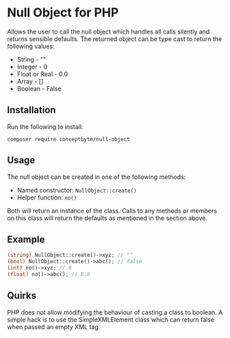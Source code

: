 # Null Object for PHP

Allows the user to call the null object which handles all calls silently and returns sensible defaults.
The returned object can be type cast to return the following values:

- String - ""
- Integer - 0
- Float or Real - 0.0
- Array - []
- Boolean  - False

## Installation

Run the following to install:

```composer require conceptbyte/null-object```

## Usage
The null object can be created in one of the following methods:
- Named constructor: ```NullObject::create()```
- Helper function: ```no()```

Both will return an instance of the class.
Calls to any methods or members on this class will return
the defaults as mentioned in the section above.

## Example
```php
(string) NullObject::create()->xyz; // ""
(bool) NullObject::create()->abc(); // false
(int) no()->xyz; // 0
(float) no()->abc(); // 0.0
```

## Quirks
PHP does not allow modifying the behaviour of casting a class to boolean.
A simple hack is to use the SimpleXMLElement class which can return false when passed
an empty XML tag.